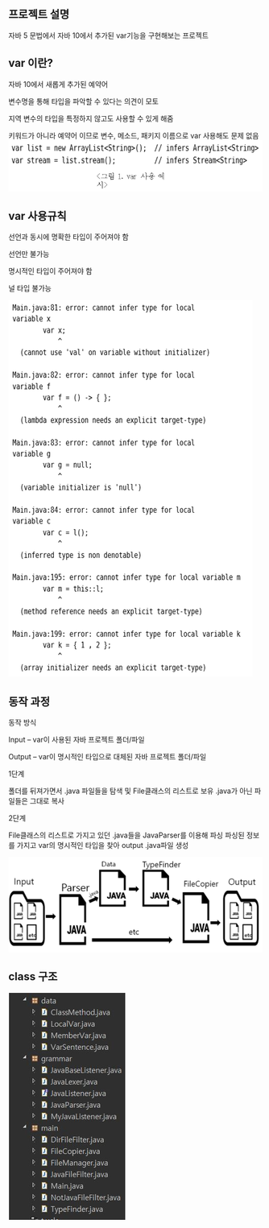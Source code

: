 ## 프로젝트 설명
 자바 5 문법에서 자바 10에서 추가된 var기능을 구현해보는 프로젝트
 
 
## var 이란?
   
   자바 10에서 새롭게 추가된 예약어
   
   변수명을 통해 타입을 파악할 수 있다는 의견이 모토
   
   지역 변수의 타입을 특정하지 않고도 사용할 수 있게 해줌
   
   키워드가 아니라 예약어 이므로 변수, 메소드, 패키지 이름으로 var 사용해도 문제 없음
![Alt text](./Image/example.png)

## var 사용규칙
   
   선언과 동시에 명확한 타입이 주어져야 함
   
   선언만 불가능
   
   명시적인 타입이 주어져야 함
   
   널 타입 불가능
   
![Alt text](./Image/example2.png)


## 동작 과정
동작 방식

Input – var이 사용된 자바 프로젝트 폴더/파일

Output – var이 명시적인 타입으로 대체된 자바 프로젝트 폴더/파일


1단계

폴더를 뒤져가면서 .java 파일들을 탐색 및 File클래스의 리스트로 보유
.java가 아닌 파일들은 그대로 복사

2단계

File클래스의 리스트로 가지고 있던 .java들을 JavaParser를 이용해 파싱
파싱된 정보를 가지고 var의 명시적인 타입을 찾아 output .java파일 생성

![Alt text](./Image/act.png)


## class 구조

![Alt text](./Image/class.png)
